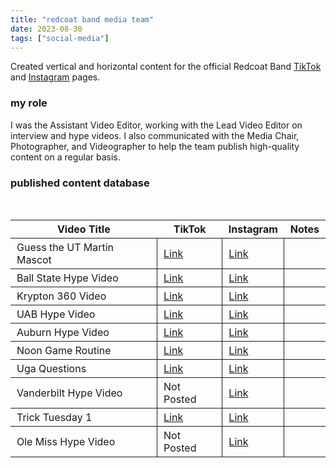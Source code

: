 ```yaml
---
title: "redcoat band media team"
date: 2023-08-30
tags: ["social-media"]
---
```


Created vertical and horizontal content for the official Redcoat Band [TikTok](https://www.tiktok.com/@ugaredcoatband) and [Instagram](https://www.instagram.com/ugaredcoatband/) pages.

### my role

I was the Assistant Video Editor, working with the Lead Video Editor on interview and hype videos. I also communicated with the Media Chair, Photographer, and Videographer to help the team publish high-quality content on a regular basis.

### published content database

<br>

| Video Title | TikTok | Instagram | Notes |
|-------------|--------|-----------|-------|
| Guess the UT Martin Mascot | [Link][utmartin-tt] | [Link][utmartin-ig] | |
| Ball State Hype Video | [Link][ballstate-tt] | [Link][ballstate-ig] | |
| Krypton 360 Video | [Link][krypton-tt] | [Link][krypton-ig] | |
| UAB Hype Video | [Link][uab-tt] | [Link][uab-ig] | |
| Auburn Hype Video | [Link][auburn-tt] | [Link][auburn-ig] | |
| Noon Game Routine | [Link][noon-tt] | [Link][noon-ig] | |
| Uga Questions | [Link][uga-tt] | [Link][uga-ig] | |
| Vanderbilt Hype Video | Not Posted | [Link][vandy-ig] | |
| Trick Tuesday 1 | [Link][trick1-tt] | [Link][trick1-ig] | |
| Ole Miss Hype Video | Not Posted | [Link][olemiss-ig] | |

[utmartin-tt]: https://www.tiktok.com/@ugaredcoatband/video/7272901988507995438/
[utmartin-ig]: https://www.instagram.com/reel/CwjE4NMRfzE/

[ballstate-tt]: https://www.tiktok.com/@ugaredcoatband/video/7276811499488775466/
[ballstate-ig]: https://www.instagram.com/reel/Cw-KUrGL3ri/

[krypton-tt]: https://www.tiktok.com/@ugaredcoatband/video/7280328277296696618
[krypton-ig]: https://www.instagram.com/reel/CxWWX5Ur6Rp/

[uab-tt]: https://www.tiktok.com/@ugaredcoatband/video/7282031978671590698/
[uab-ig]: https://www.instagram.com/reel/CxiahceLUca/

[auburn-tt]: https://www.tiktok.com/@ugaredcoatband/video/7284652311480241451/
[auburn-ig]: https://www.instagram.com/reel/Cx0mXiorPJb/

[noon-tt]: https://www.tiktok.com/@ugaredcoatband/video/7289123380463291691/
[noon-ig]: https://www.instagram.com/reel/CyTfkgdqM6d/

[uga-tt]: https://www.tiktok.com/@ugaredcoatband/video/7290611602162732330/
[uga-ig]: https://www.instagram.com/reel/Cyd9bJNKOxk/

[vandy-ig]: https://www.instagram.com/reel/CyYd-5BL4vu/

[trick1-tt]: https://www.tiktok.com/@ugaredcoatband/video/7293685156261432619/
[trick1-ig]: https://www.instagram.com/reel/Cyyh400LsdO/

[olemiss-ig]: https://www.instagram.com/reel/CzhNHRJx5Kg/

<style>
    table {
        border-collapse: collapse;
        width: 100%;
    }

    tr {
        border-bottom: 1px solid;
    }

    table td + td {
        border-left: 1px solid;
    }
    td, th {
        padding: 4px 10px 4px 10px;
    }
</style>

